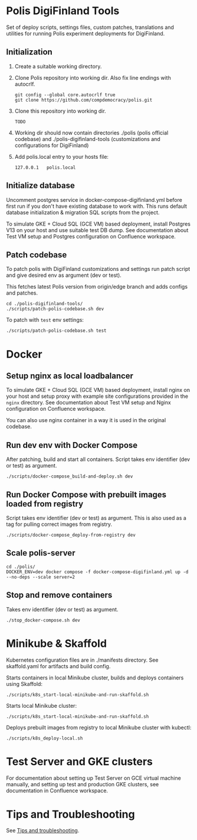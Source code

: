 # Polis DigiFinland Tools

Set of deploy scripts, settings files, custom patches, translations and utilities for running Polis experiment deployments for DigiFinland.

## Initialization

1. Create a suitable working directory.

2. Clone Polis repository into working dir. Also fix line endings with autocrlf.

    ```
    git config --global core.autocrlf true
    git clone https://github.com/compdemocracy/polis.git
    ```

3. Clone this repository into working dir.

    ```
    TODO
    ```


4. Working dir should now contain directories ./polis (polis official codebase) and ./polis-digifinland-tools (customizations and configurations for DigiFinland)

5. Add polis.local entry to your hosts file:
    ```
    127.0.0.1 	polis.local
    ```

## Initialize database

Uncomment postgres service in docker-compose-digifinland.yml before first run if you don't have existing database to work with. This runs default database initialization & migration SQL scripts from the project.

To simulate GKE + Cloud SQL (GCE VM) based deployment, install Postgres V13 on your host and use suitable test DB dump. See documentation about Test VM setup and Postgres configuration on Confluence workspace.

## Patch codebase

To patch polis with DigiFinland customizations and settings run patch script and give desired env as argument (dev or test).

This fetches latest Polis version from origin/edge branch and adds configs and patches. 

```
cd ./polis-digifinland-tools/
./scripts/patch-polis-codebase.sh dev
```

To patch with `test` env settings:
```
./scripts/patch-polis-codebase.sh test
```

# Docker

## Setup nginx as local loadbalancer

To simulate GKE + Cloud SQL (GCE VM) based deployment, install nginx on your host and setup proxy with example site configurations provided in the `nginx` directory. See documentation about Test VM setup and Nginx configuration on Confluence workspace. 

You can also use nginx container in a way it is used in the original codebase.

## Run dev env with Docker Compose

After patching, build and start all containers.
Script takes env identifier (dev or test) as argument. 

```
./scripts/docker-compose_build-and-deploy.sh dev
```

## Run Docker Compose with prebuilt images loaded from registry

Script takes env identifier (dev or test) as argument. This is also used as a tag for pulling correct images from registry.

```
./scripts/docker-compose_deploy-from-registry dev
```


## Scale polis-server
```
cd ./polis/
DOCKER_ENV=dev docker compose -f docker-compose-digifinland.yml up -d --no-deps --scale server=2
```

## Stop and remove containers

Takes env identifier (dev or test) as argument. 
```
./stop_docker-compose.sh dev
```

# Minikube & Skaffold

Kubernetes configuration files are in ./manifests directory.
See skaffold.yaml for artifacts and build config.

Starts containers in local Minikube cluster, builds and deploys containers using Skaffold:
```
./scripts/k8s_start-local-minikube-and-run-skaffold.sh
```

Starts local Minikube cluster:
```
./scripts/k8s_start-local-minikube-and-run-skaffold.sh
```

Deploys prebuilt images from registry to local Minikube cluster with kubectl:
```
./scripts/k8s_deploy-local.sh
```

# Test Server and GKE clusters

For documentation about setting up Test Server on GCE virtual machine manually, and setting up test and production GKE clusters, see documentation in Confluence workspace.

# Tips and Troubleshooting

See [Tips and troubleshooting](docs/tips-and-troubleshooting.md).